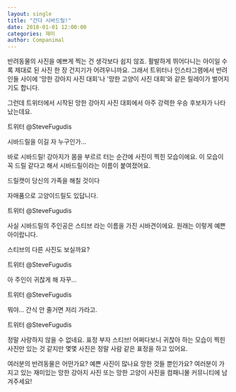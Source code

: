 ```yaml
---
layout: single
title: "간다 시바드릴!"
date: 2018-01-01 12:00:00
categories: 재미
author: Companimal
---
```


반려동물의 사진을 예쁘게 찍는 건 생각보다 쉽지 않죠. 활발하게 뛰어다니는 아이일 수록 제대로 된 사진 한 장 건지기가 어려우니까요. 그래서 트위터나 인스타그램에서 반려인들 사이에 '망한 강아지 사진 대회'나 '망한 고양이 사진 대회'와 같은 릴레이가 벌어지기도 합니다.

그런데 트위터에서 시작된 망한 강아지 사진 대회에서 아주 강력한 우승 후보자가 나타났는데요.

트위터 @SteveFugudis

시바드릴을 이길 자 누구인가...

바로 시바드릴! 강아지가 몸을 부르르 터는 순간에 사진이 찍힌 모습이에요. 이 모습이 꼭 드릴 같다고 해서 시바드릴이라는 이름이 붙여졌어요.

드릴캣이 당신의 가족을 해칠 것이다

자매품으로 고양이드릴도 있답니다.

트위터 @SteveFugudis

사실 시바드릴의 주인공은 스티브 라는 이름을 가진 시바견이에요. 원래는 이렇게 예쁜 아이랍니다.

스티브의 다른 사진도 보실까요?

트위터 @SteveFugudis

아 주인이 귀찮게 해 자꾸...

트위터 @SteveFugudis

뭐야... 간식 안 줄거면 저리 가라고.

트위터 @SteveFugudis

정말 사랑하지 않을 수 없네요. 표정 부자 스티브! 어쩌다보니 귀찮아 하는 모습이 찍힌 사진만 있는 것 같지만 몇몇 사진은 정말 사람 같은 표정을 하고 있어요.

여러분의 반려동물은 어떤가요? 예쁜 사진이 많나요 망한 것들 뿐인가요? 여러분이 가지고 있는 재미있는 망한 강아지 사진 또는 망한 고양이 사진을 컴패니몰 커뮤니티에 남겨주세요!
